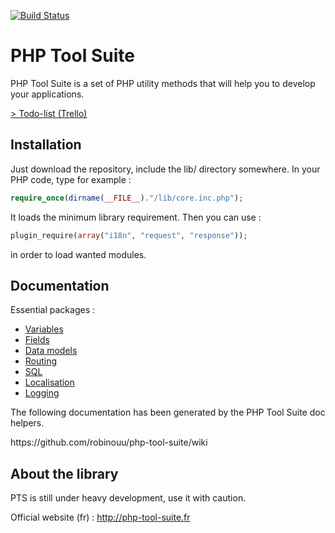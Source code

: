 [![Build Status](https://travis-ci.org/robinouu/php-tool-suite.svg?branch=master)](https://travis-ci.org/robinouu/php-tool-suite)

<h1>PHP Tool Suite</h1>
<p>PHP Tool Suite is a set of PHP utility methods that will help you to develop your applications.</p>

<p><a href="https://trello.com/b/Y6S5C0kd/php-tool-suite">&gt; Todo-list (Trello)</a></p>

<h2>Installation</h2>

Just download the repository, include the lib/ directory somewhere.
In your PHP code, type for example : 
```php
require_once(dirname(__FILE__)."/lib/core.inc.php");
```

It loads the minimum library requirement. Then you can use :
```php
plugin_require(array("i18n", "request", "response"));
```

in order to load wanted modules.

<h2>Documentation</h2>

<p>Essential packages :</p>
<ul>
	<li><a href="https://github.com/robinouu/php-tool-suite/wiki/Variables">Variables</a></li>
	<li><a href="https://github.com/robinouu/php-tool-suite/wiki/Fields">Fields</a></li>
	<li><a href="https://github.com/robinouu/php-tool-suite/wiki/Data-models">Data models</a></li>
	<li><a href="https://github.com/robinouu/php-tool-suite/wiki/HTTP-response">Routing</a></li>
	<li><a href="https://github.com/robinouu/php-tool-suite/wiki/Sql">SQL</a></li>
	<li><a href="https://github.com/robinouu/php-tool-suite/wiki/I18n">Localisation</a></li>
	<li><a href="https://github.com/robinouu/php-tool-suite/wiki/Logging">Logging</a></li>
</ul>

<p>The following documentation has been generated by the PHP Tool Suite doc helpers.</p>
https://github.com/robinouu/php-tool-suite/wiki


<h2>About the library</h2>

<p>PTS is still under heavy development, use it with caution.</p>
<p>Official website (fr) : <a href="http://php-tool-suite.fr">http://php-tool-suite.fr</a></p>
